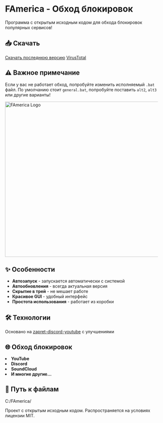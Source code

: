 
<body>
    <h1>FAmerica - Обход блокировок</h1>
    <p>Программа с открытым исходным кодом для обхода блокировок популярных сервисов!</p>
    
<h2>📥 Скачать</h2>
<a href="https://github.com/skrudw/FAmerica/releases" class="badge">Скачать последнюю версию</a>
<a href="https://www.virustotal.com/gui/file/0f12a1842c154ccbb63b2f922d7b2fd622f3f4725c718baaff51704e9629f9f3/detection" class="badge">VirusTotal</a>

<div class="note">
<h2>⚠️ Важное примечание</h2>
<p>Если у вас не работает обход, попробуйте изменить исполняемый <code>.bat</code> файл. По умолчанию стоит <code>general.bat</code>, попробуйте поставить <code>alt2</code>, <code>alt3</code> или другие варианты!</p>
</div>
<img src="https://github.com/user-attachments/assets/c8152bb7-dfea-456a-a802-27feac7b719b" alt="FAmerica Logo" width="508" height="512">
<h2>✨ Особенности</h2>
<ul class="features">
        <li><strong>Автозапуск</strong> - запускается автоматически с системой</li>
        <li><strong>Автообновления</strong> - всегда актуальная версия</li>
        <li><strong>Скрытие в трей</strong> - не мешает работе</li>
        <li><strong>Красивое GUI</strong> - удобный интерфейс</li>
        <li><strong>Простота использования</strong> - работает из коробки</li>
</ul>
    
<h2>🛠️ Технологии</h2>
    <p>Основано на <a href="https://github.com/Flowseal/zapret-discord-youtube">zapret-discord-youtube</a> с улучшениями</p>
    
 <h2>🌐 Обход блокировок</h2>
    <div class="services">
        <li><strong>YouTube</strong></li>
       <li><strong>Discord</strong></li>
        <li><strong>SoundCloud</strong></li>
        <li><strong>И многие другие...</strong></li>
    </div>
    
<h2>🔧 Путь к файлам</h2>
    <p>C:/FAmerica/</p>

<p>Проект с открытым исходным кодом. Распространяется на условиях лицензии MIT.</p>
</body>
